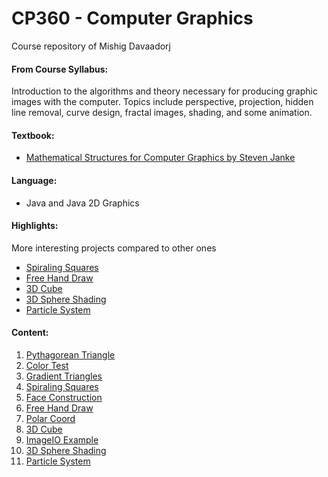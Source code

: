 # CP360 - Computer Graphics
Course repository of Mishig Davaadorj

#### From Course Syllabus:
Introduction to the algorithms and theory necessary for producing graphic images with the computer.  Topics include perspective, projection,  hidden line removal, curve design, fractal images, shading, and some animation.
#### Textbook:
* [Mathematical Structures for Computer Graphics by Steven Janke](https://www.amazon.com/Mathematical-Structures-Computer-Graphics-Steven/dp/1118712196)
#### Language:
* Java and Java 2D Graphics
#### Highlights:
More interesting projects compared to other ones
* [Spiraling Squares](https://github.com/mishig25/2017Block3/tree/master/4-Spiral)
* [Free Hand Draw](https://github.com/mishig25/2017Block3/tree/master/6-FreeHandDraw)
* [3D Cube](https://github.com/mishig25/2017Block3/tree/master/8-Cube)
* [3D Sphere Shading](https://github.com/mishig25/2017Block3/tree/master/10-SphereShading)
* [Particle System](https://github.com/mishig25/2017Block3/tree/master/11-FinalProject)
#### Content:
1. [Pythagorean Triangle](https://github.com/mishig25/2017Block3/tree/master/1-Pythagorus)
2. [Color Test](https://github.com/mishig25/2017Block3/tree/master/2-ColorTest)
3. [Gradient Triangles](https://github.com/mishig25/2017Block3/tree/master/3-ShadedTriangles)
4. [Spiraling Squares](https://github.com/mishig25/2017Block3/tree/master/4-Spiral)
5. [Face Construction](https://github.com/mishig25/2017Block3/tree/master/5-Face)
6. [Free Hand Draw](https://github.com/mishig25/2017Block3/tree/master/6-FreeHandDraw)
7. [Polar Coord](https://github.com/mishig25/2017Block3/tree/master/7-Polar)
8. [3D Cube](https://github.com/mishig25/2017Block3/tree/master/8-Cube)
9. [ImageIO Example](https://github.com/mishig25/2017Block3/tree/master/9-Image)
10. [3D Sphere Shading](https://github.com/mishig25/2017Block3/tree/master/10-SphereShading)
11. [Particle System](https://github.com/mishig25/2017Block3/tree/master/11-FinalProject)
